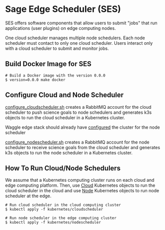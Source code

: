 # Sage Edge Scheduler (SES)

SES offers software components that allow users to submit "jobs" that run applications (user plugins) on edge computing nodes.

One cloud scheduler manages multiple node schedulers. Each node scheduler must contact to only one cloud scheduler. Users interact only with a cloud scheduler to submit and monitor jobs.

## Build Docker Image for SES

```
# Build a Docker image with the version 0.0.0
$ version=0.0.0 make docker
```

## Configure Cloud and Node Scheduler

[configure_cloudscheduler.sh](configure_cloudscheduler.sh) creates a RabbitMQ account for the cloud scheduler to push science goals to node schedulers and generates k3s objects to run the cloud scheduler in a Kubernetes cluster.

Waggle edge stack should already have [configured](https://github.com/waggle-sensor/waggle-edge-stack/blob/main/kubernetes/wes-plugin-scheduler.yaml) the cluster for the node scheduler

[configure_nodescheduler.sh](configure_nodecheduler.sh) creates a RabbitMQ account for the node scheduler to receive science goals from the cloud scheduler and generates k3s objects to run the node scheduler in a Kubernetes cluster.

## How To Run Cloud/Node Schedulers

We assume that a Kubernetes computing cluster runs on each cloud and edge computing platform. Then, use [Cloud](kubernetes/cloudscheduler) Kubernetes objects to run the cloud scheduler in the cloud and use [Node](kubernetes/nodescheduler) Kubernetes objects to run node scheduler at the edge.

```
# Run cloud scheduler in the cloud computing cluster
$ kubectl apply -f kubernetes/cloudscheduler

# Run node scheduler in the edge computing cluster
$ kubectl apply -f kubernetes/nodescheduler
```
